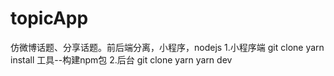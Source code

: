 # topicApp
仿微博话题、分享话题。前后端分离，小程序，nodejs
1.小程序端
git clone
yarn install
工具--构建npm包
2.后台
git clone
yarn
yarn dev

